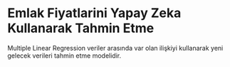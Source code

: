 # Emlak Fiyatlarini Yapay Zeka Kullanarak Tahmin Etme
 Multiple Linear Regression veriler arasında var olan ilişkiyi kullanarak yeni gelecek verileri tahmin etme modelidir.
